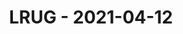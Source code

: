 ---
layout: post
title: LRUG - 2021-04-12
datetime: '2021-04-12T18:20:00+01:00'
name: LRUG
external_url: https://www.eventbrite.com/e/lrug-april-2021-tickets-146500616287
online_event: true
year_month: 2021-04
---